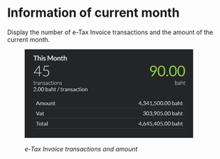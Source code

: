 # Information of current month

Display the number of e-Tax Invoice transactions and the amount of the current month.

<figure><img src="../../.gitbook/assets/image (23).png" alt=""><figcaption><p><em>e-Tax Invoice transactions and amount</em></p></figcaption></figure>

